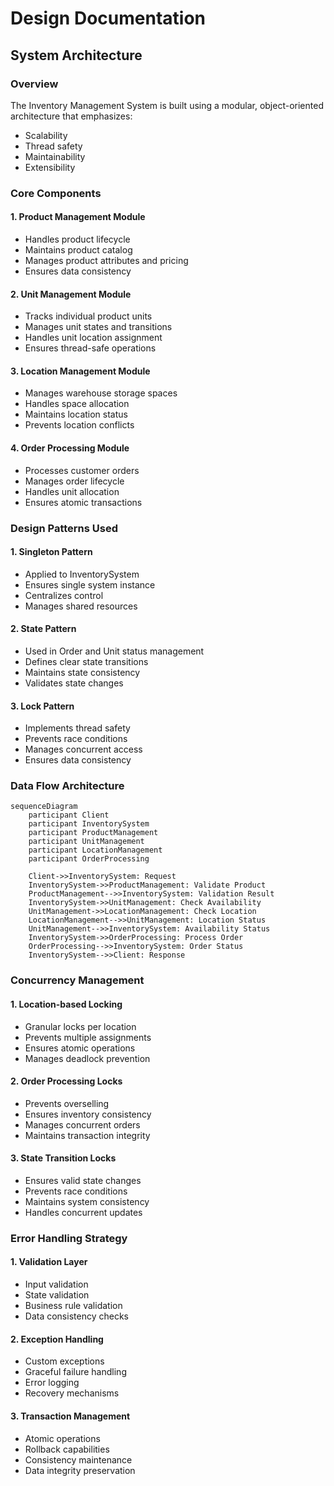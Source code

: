 # Design Documentation

## System Architecture

### Overview
The Inventory Management System is built using a modular, object-oriented architecture that emphasizes:
- Scalability
- Thread safety
- Maintainability
- Extensibility

### Core Components

#### 1. Product Management Module
- Handles product lifecycle
- Maintains product catalog
- Manages product attributes and pricing
- Ensures data consistency

#### 2. Unit Management Module
- Tracks individual product units
- Manages unit states and transitions
- Handles unit location assignment
- Ensures thread-safe operations

#### 3. Location Management Module
- Manages warehouse storage spaces
- Handles space allocation
- Maintains location status
- Prevents location conflicts

#### 4. Order Processing Module
- Processes customer orders
- Manages order lifecycle
- Handles unit allocation
- Ensures atomic transactions

### Design Patterns Used

#### 1. Singleton Pattern
- Applied to InventorySystem
- Ensures single system instance
- Centralizes control
- Manages shared resources

#### 2. State Pattern
- Used in Order and Unit status management
- Defines clear state transitions
- Maintains state consistency
- Validates state changes

#### 3. Lock Pattern
- Implements thread safety
- Prevents race conditions
- Manages concurrent access
- Ensures data consistency

### Data Flow Architecture

```mermaid
sequenceDiagram
    participant Client
    participant InventorySystem
    participant ProductManagement
    participant UnitManagement
    participant LocationManagement
    participant OrderProcessing

    Client->>InventorySystem: Request
    InventorySystem->>ProductManagement: Validate Product
    ProductManagement-->>InventorySystem: Validation Result
    InventorySystem->>UnitManagement: Check Availability
    UnitManagement->>LocationManagement: Check Location
    LocationManagement-->>UnitManagement: Location Status
    UnitManagement-->>InventorySystem: Availability Status
    InventorySystem->>OrderProcessing: Process Order
    OrderProcessing-->>InventorySystem: Order Status
    InventorySystem-->>Client: Response
```

### Concurrency Management

#### 1. Location-based Locking
- Granular locks per location
- Prevents multiple assignments
- Ensures atomic operations
- Manages deadlock prevention

#### 2. Order Processing Locks
- Prevents overselling
- Ensures inventory consistency
- Manages concurrent orders
- Maintains transaction integrity

#### 3. State Transition Locks
- Ensures valid state changes
- Prevents race conditions
- Maintains system consistency
- Handles concurrent updates

### Error Handling Strategy

#### 1. Validation Layer
- Input validation
- State validation
- Business rule validation
- Data consistency checks

#### 2. Exception Handling
- Custom exceptions
- Graceful failure handling
- Error logging
- Recovery mechanisms

#### 3. Transaction Management
- Atomic operations
- Rollback capabilities
- Consistency maintenance
- Data integrity preservation 